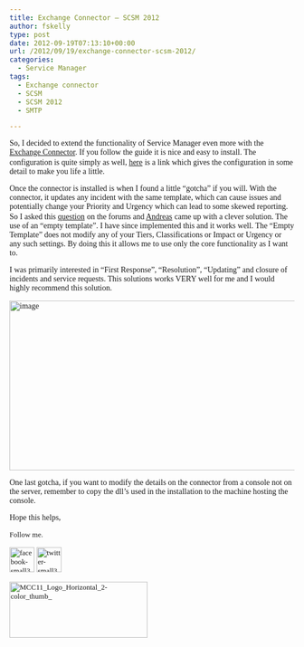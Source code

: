 ```yaml
---
title: Exchange Connector – SCSM 2012
author: fskelly
type: post
date: 2012-09-19T07:13:10+00:00
url: /2012/09/19/exchange-connector-scsm-2012/
categories:
  - Service Manager
tags:
  - Exchange connector
  - SCSM
  - SCSM 2012
  - SMTP

---
```

<font face="Calibri">So, I decided to extend the functionality of Service Manager even more with the </font>[<font face="Calibri">Exchange Connector</font>][1]<font face="Calibri">. If you follow the guide it is nice and easy to install. The configuration is quite simply as well, </font>[<font face="Calibri">here</font>][2] <font face="Calibri">is a link which gives the configuration in some detail to make you life a little. </font>

<font face="Calibri">Once the connector is installed is when I found a little “gotcha” if you will. With the connector, it updates any incident with the same template, which can cause issues and potentially change your Priority and Urgency which can lead to some skewed reporting. So I asked this </font>[<font face="Calibri">question</font>][3] <font face="Calibri">on the forums and </font>[<font face="Calibri">Andreas</font>][4] <font face="Calibri">came up with a clever solution. The use of an “empty template”. I have since implemented this and it works well. The “Empty Template” does not modify any of your Tiers, Classifications or Impact or Urgency or any such settings. By doing this it allows me to use only the core functionality as I want to.</font>

<font face="Calibri">I was primarily interested in “First Response”, “Resolution”, “Updating” and closure of incidents and service requests. This solutions works VERY well for me and I would highly recommend this solution.</font>

[<font face="Calibri"><img loading="lazy" title="image" style="background-image:none;padding-top:0;padding-left:0;display:inline;padding-right:0;border-width:0;" border="0" alt="image" src="http://fskelly.files.wordpress.com/2012/09/image_thumb.png" width="569" height="300" /></font>][5]

<font face="Calibri">One last gotcha, if you want to modify the details on the connector from a console not on the server, remember to copy the dll’s used in the installation to the machine hosting the console.</font>

<font face="Calibri">Hope this helps,</font>

<font size="2" face="Calibri">Follow me.</font>

[<font size="2" face="Calibri"><img loading="lazy" title="facebook-small322252222" style="background-image:none;padding-top:0;padding-left:0;margin:0;display:inline;padding-right:0;border-width:0;" border="0" alt="facebook-small322252222" src="http://fskelly.files.wordpress.com/2012/06/facebook-small322252222.jpg" width="44" height="44" /></font>][6] <font size="2" face="Calibri"></font>[<font size="2" face="Calibri"><img loading="lazy" title="twitter-small322252222" style="background-image:none;padding-top:0;padding-left:0;margin:0;display:inline;padding-right:0;border-width:0;" border="0" alt="twitter-small322252222" src="http://fskelly.files.wordpress.com/2012/06/twitter-small322252222.jpg" width="44" height="44" /></font>][7]

<font size="2" face="Calibri"><a href="http://fskelly.files.wordpress.com/2012/06/mcc11_logo_horizontal_2-color_thumb_1.jpg"><img loading="lazy" title="MCC11_Logo_Horizontal_2-color_thumb_" style="background-image:none;padding-top:0;padding-left:0;display:inline;padding-right:0;border-width:0;" border="0" alt="MCC11_Logo_Horizontal_2-color_thumb_" src="http://fskelly.files.wordpress.com/2012/06/mcc11_logo_horizontal_2-color_thumb__thumb1.jpg" width="244" height="99" /></a></font></p>

 [1]: http://blogs.technet.com/b/servicemanager/archive/2012/04/15/exchange-connector-3-0-rc-released.aspx
 [2]: http://www.msexchange.org/articles_tutorials/exchange-server-2010/monitoring-operations/configuring-exchange-connector-service-manager-2012.html
 [3]: http://social.technet.microsoft.com/Forums/en/systemcenterservicemanager/thread/b72abc57-b14f-458a-bfe6-f6ad049da9a7
 [4]: http://social.technet.microsoft.com/profile/andreas%20baumgarten/?ws=usercard-mini
 [5]: http://fskelly.files.wordpress.com/2012/09/image.png
 [6]: http://www.facebook.com/fletcher.kelly
 [7]: http://twitter.com/#!/fskelly